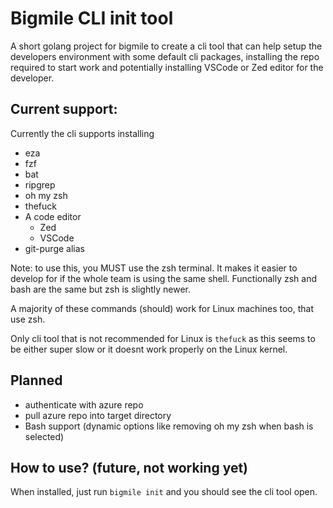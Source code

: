 # Bigmile CLI init tool

A short golang project for bigmile to create a cli tool that can help setup the developers environment with some default cli packages, installing the repo required to start work and potentially installing VSCode or Zed editor for the developer.


## Current support:

Currently the cli supports installing
- eza
- fzf
- bat
- ripgrep
- oh my zsh
- thefuck
- A code editor
  - Zed
  - VSCode
- git-purge alias

Note: to use this, you MUST use the zsh terminal. It makes it easier to develop for if the whole team is using the same shell. Functionally zsh and bash are the same but zsh is slightly newer.

A majority of these commands (should) work for Linux machines too, that use zsh.

Only cli tool that is not recommended for Linux is `thefuck` as this seems to be either super slow or it doesnt work properly on the Linux kernel.

## Planned

 - authenticate with azure repo
 - pull azure repo into target directory
 - Bash support (dynamic options like removing oh my zsh when bash is selected)

## How to use? (future, not working yet)

When installed, just run `bigmile init` and you should see the cli tool open.
